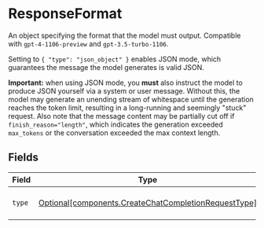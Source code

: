 # ResponseFormat

An object specifying the format that the model must output. Compatible with `gpt-4-1106-preview` and `gpt-3.5-turbo-1106`.

Setting to `{ "type": "json_object" }` enables JSON mode, which guarantees the message the model generates is valid JSON.

**Important:** when using JSON mode, you **must** also instruct the model to produce JSON yourself via a system or user message. Without this, the model may generate an unending stream of whitespace until the generation reaches the token limit, resulting in a long-running and seemingly "stuck" request. Also note that the message content may be partially cut off if `finish_reason="length"`, which indicates the generation exceeded `max_tokens` or the conversation exceeded the max context length.



## Fields

| Field                                                                                                              | Type                                                                                                               | Required                                                                                                           | Description                                                                                                        | Example                                                                                                            |
| ------------------------------------------------------------------------------------------------------------------ | ------------------------------------------------------------------------------------------------------------------ | ------------------------------------------------------------------------------------------------------------------ | ------------------------------------------------------------------------------------------------------------------ | ------------------------------------------------------------------------------------------------------------------ |
| `type`                                                                                                             | [Optional[components.CreateChatCompletionRequestType]](../../models/components/createchatcompletionrequesttype.md) | :heavy_minus_sign:                                                                                                 | Must be one of `text` or `json_object`.                                                                            | json_object                                                                                                        |